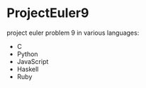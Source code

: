 ProjectEuler9
=============

project euler problem 9 in various languages:

* C
* Python
* JavaScript
* Haskell
* Ruby


